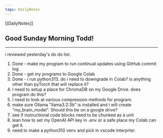 ```yaml
---
tags: DailyNotes
---
```


[[DailyNotes]]

## Good  Sunday  Morning Todd!

----

i reviewed yesterday's do do list.

1. Done - make my program to run continual updates using GitHub commit log.
2. Done - get my programs to Google Colab
3.  Done - i run python313. do i need to downgrade in Colab? is anything other than pyTorch that will replace it?
4. I need to setup a place for ChromaDB on my Google Drive. does program do this?
5. I need to look at various compression methods for program.
6. make sure Ollama "llama3.2:3b" is installed and i will create "my_brain_model". Should this be on a google drive?
7. see if instructional code blocks need to be chunked as a unit
8. lean how to set my OpenAI API key in .env or a safe place my Colab can get it.
9. need to make a python310 venv and pick in vscode interprter.